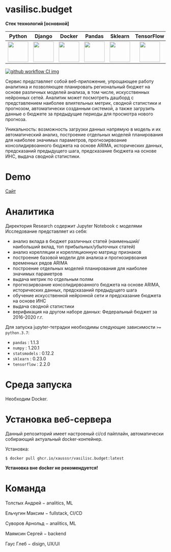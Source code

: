 
# vasilisc.budget

**Стек технологий [основной]**

Python         |  Django   | Docker  | Pandas   | Sklearn   | TensorFlow | NymPy |
:------------------------:|:------------------------:|:----------------------:|:----------------------:|:----------------------:|:----------------------:|:----------------------:|
<img src=https://e.sfu-kras.ru/pluginfile.php/1794713/course/overviewfiles/%D0%9B%D0%BE%D0%B3%D0%BE%D1%82%D0%B8%D0%BF.jpg width="64" height="64" />|<img src=https://s3.amazonaws.com/cloud.ohloh.net/attachments/91518/django-logo-positive-scaled_med_med.png width="64" height="64" />|<img src=https://www.kubeclusters.com/img/index/docker-logo.png width="64" height="64" />|<img src=https://jehyunlee.github.io/thumbnails/Python-DS/1-pandas1.png width=64 height=64/>|<img src=https://pythondatalab.files.wordpress.com/2015/04/skl-logo.jpg width=64 height=64/>|<img src=https://upload.wikimedia.org/wikipedia/commons/thumb/1/11/TensorFlowLogo.svg/1200px-TensorFlowLogo.svg.png width="64" height="64" />|<img src=https://user-images.githubusercontent.com/82882128/132093816-429d9b14-941f-4c52-adfa-4bc9ac426a03.png width="64" height="64" />| 


[![github workflow CI img]][github workflow CI]

[github workflow CI img]: https://github.com/xausssr/vasilisc.budget/actions/workflows/build-ci.yaml/badge.svg
[github workflow CI]: https://github.com/xausssr/vasilisc.budget/actions/workflows/build-ci.yaml

Сервис представляет собой веб-приложение, упрощающее работу аналитика и позволяющее планировать региональный бюджет на основе различных моделей анализа, в том числе, искусственных нейронных сетей. Аналитик может посмотреть дашборд с представлением наиболее влиятельных метрик, сводной статистики и прогнозом, автоматически созданным системой, а также загрузить данные о бюджете за предыдущие периоды для просмотра нового прогноза. 


Уникальность: возможность загрузки данных напрямую в модель и их автоматический анализ, построение отдельных моделей планирования для наиболее значимых параметров, прогнозирвоание консолидирвоанного бюджета на основе ARIMA, исторических данных, предсказаний предыдущего шага, предсказание бюджета на основе ИНС, выдача сводной статистики.

# Demo
[Сайт](https://vasilisc.ru:59443/)

# Аналитика

Директория Research содержит Jupyter Notebook с моделями
Исследование представляет из себя:

- анализ вклада в бюджет различных статей (наименьший/наибольший вклад, топ прибыльных/убыточных статей)
- анализ корелляции и корелляционную матрицу признаков
- построение базовой модели для анализа и прогнозирвоания временных рядов ARIMA
- построение отдельных моделей планирования для наиболее значимых параметров
- выдача метрик по отдельным полям
- прогнозирвоание консолидирвоанного бюджета на основе ARIMA, исторических данных, предсказаний предыдущего шага
- обучение искусственной нейронной сети и предсказание бюджета на основе ИНС
- выдача сводной статистики
- верификация на другом наборе данных: Федеральный бюджет за 2016-2020 г.г.

Для запуска jupyter-тетрадки необходимы следующие зависимости `>= python.3.7`:
- `pandas` : 1.1.3
- `numpy` : 1.20.1
- `statsmodels` : 0.12.2
- `sklearn` : 0.23.0
- `tensorflow` : 2.2.0


# Среда запуска
Необходим Docker.

# Установка веб-сервера
Данный репозиторий имеет настроеный ci/cd пайплайн, автоматически собирающий актуальный docker-контейнер. 

Установка:

`$ docker pull ghcr.io/xausssr/vasilisc.budget:latest`

**Установка вне docker не рекомендуется!**

# Команда
Толстых Андрей &minus; analitics, ML [<img src=https://pbs.twimg.com/media/ErZeb4AXYAAuKFm.jpg width="15" height="15" />](https://t.me/tolstykhaa)

Ельчугин Максим &minus; fullstack, CI/CD  [<img src=https://pbs.twimg.com/media/ErZeb4AXYAAuKFm.jpg width="15" height="15" />](https://t.me/pariah_max)

Суворов Арнольд &minus; analitics, ML [<img src=https://pbs.twimg.com/media/ErZeb4AXYAAuKFm.jpg width="15" height="15" />](https://t.me/SSHINRATENSSEI)

Маямсин Сергей &minus; backend [<img src=https://pbs.twimg.com/media/ErZeb4AXYAAuKFm.jpg width="15" height="15" />](https://t.me/Sinserelyyy)

Гаус Глеб &minus; disign, UX/UI [<img src=https://pbs.twimg.com/media/ErZeb4AXYAAuKFm.jpg width="15" height="15" />](https://t.me/grey_landlord)
